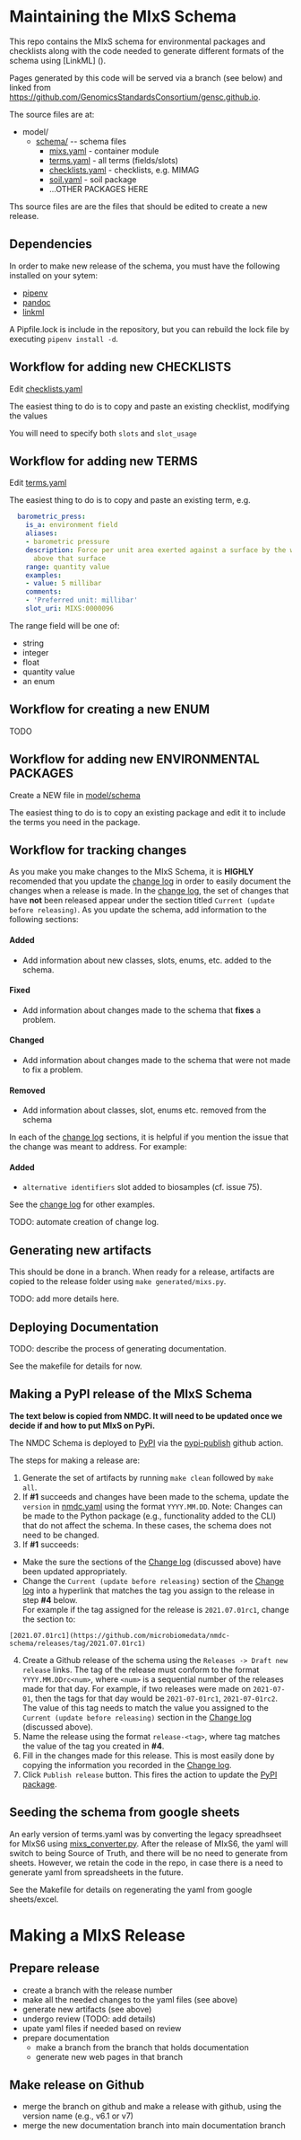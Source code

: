 # Maintaining the MIxS Schema

This repo contains the MIxS schema for environmental packages and checklists along with the code needed to generate different formats of the schema using [LinkML] (). 

Pages generated by this code will be served via a branch (see below) and linked from https://github.com/GenomicsStandardsConsortium/gensc.github.io.

The source files are at:

 * model/
    * [schema/](model/schema/) -- schema files
       * [mixs.yaml](model/schema/mixs.yaml) - container module
       * [terms.yaml](model/schema/terms.yaml) - all terms (fields/slots)
       * [checklists.yaml](model/schema/checklists.yaml) - checklists, e.g. MIMAG
       * [soil.yaml](model/schema/soil.yaml) - soil package
       * ...OTHER PACKAGES HERE

Ths source files are are the files that should be edited to create a new release.

## Dependencies
In order to make new release of the schema, you must have the following installed on your sytem:
- [pipenv](https://pypi.org/project/pipenv/)
- [pandoc](https://pandoc.org/installing.html)
- [linkml](https://github.com/linkml/linkml)

A Pipfile.lock is include in the repository, but you can rebuild the lock file by executing `pipenv install -d`.

## Workflow for adding new CHECKLISTS

Edit [checklists.yaml](model/schema/checklists.yaml)

The easiest thing to do is to copy and paste an existing checklist, modifying the values

You will need to specify both `slots` and `slot_usage`

## Workflow for adding new TERMS

Edit [terms.yaml](model/schema/terms.yaml)

The easiest thing to do is to copy and paste an existing term, e.g.

```yaml
  barometric_press:
    is_a: environment field
    aliases:
    - barometric pressure
    description: Force per unit area exerted against a surface by the weight of air
      above that surface
    range: quantity value
    examples:
    - value: 5 millibar
    comments:
    - 'Preferred unit: millibar'
    slot_uri: MIXS:0000096
```

The range field will be one of:

 - string
 - integer
 - float
 - quantity value
 - an enum

## Workflow for creating a new ENUM

TODO

## Workflow for adding new ENVIRONMENTAL PACKAGES

Create a NEW file in [model/schema](model/schema/)

The easiest thing to do is to copy an existing package and edit it to include the terms you need in the package. 


## Workflow for tracking changes

As you make you make changes to the MIxS Schema, it is **HIGHLY** recomended that you update the [change log](changelogs/) in order to easily document the changes when a release is made. In the [change log](changelogs/), the set of changes that have **not** been released appear under the section titled `Current (update before releasing)`. As you update the schema, add information to the following sections:
#### Added
  - Add information about new classes, slots, enums, etc. added to the schema.
#### Fixed
  - Add information about changes made to the schema that **fixes** a problem.
#### Changed 
  - Add information about changes made to the schema that were not made to fix a problem.
#### Removed
  - Add information about classes, slot, enums etc. removed from the schema

In each of the [change log](changelogs/) sections, it is helpful if you mention the issue that the change was meant to address. For example:  
#### Added
  - `alternative identifiers` slot added to biosamples (cf. issue 75).

See the [change log](changelogs/) for other examples.

TODO: automate creation of change log.

## Generating new artifacts
This should be done in a branch. When ready for a release, artifacts are copied to the release folder using `make generated/mixs.py`.

TODO: add more details here.


## Deploying Documentation

TODO: describe the process of generating documentation.

See the makefile for details for now.


## Making a PyPI release of the MIxS Schema

**The text below is copied from NMDC. It will need to be updated once we decide if and how to put MIxS on PyPi.**

The NMDC Schema is deployed to [PyPI](https://pypi.org/project/nmdc-schema/) via the [pypi-publish](https://github.com/microbiomedata/nmdc-schema/blob/main/.github/workflows/pypi-publish.yml) github action.

The steps for making a release are:
1. Generate the set of artifacts by running `make clean` followed by `make all`.
2. If **#1** succeeds and changes have been made to the schema, update the `version` in [nmdc.yaml](https://github.com/microbiomedata/nmdc-schema/blob/main/src/schema/nmdc.yaml) using the format `YYYY.MM.DD`. Note: Changes can be made to the Python package (e.g., functionality added to the CLI) that do not affect the schema. In these cases, the schema does not need to be changed.
3. If **#1** succeeds:
  * Make the sure the sections of the [Change log](https://github.com/microbiomedata/nmdc-schema/blob/main/CHANGELOG.md) (discussed above) have been updated appropriately.
  * Change the `Current (update before releasing)` section of the [Change log](https://github.com/microbiomedata/nmdc-schema/blob/main/CHANGELOG.md) into a hyperlink that matches the tag you assign to the release in step **#4** below.  
  For example if the tag assigned for the release is `2021.07.01rc1`, change the section to:  
  ```
  [2021.07.01rc1](https://github.com/microbiomedata/nmdc-schema/releases/tag/2021.07.01rc1)
  ```
4. Create a Github release of the schema using the `Releases -> Draft new release` links. The tag of the release must conform to the format `YYYY.MM.DDrc<num>`, where `<num>` is a sequential number of the releases made for that day. For example, if two releases were made on `2021-07-01`, then the tags for that day would be `2021-07-01rc1`, `2021-07-01rc2`. The value of this tag needs to match the value you assigned to the `Current (update before releasing)` section in the [Change log](https://github.com/microbiomedata/nmdc-schema/blob/main/CHANGELOG.md) (discussed above).
5. Name the release using the format `release-<tag>`, where tag matches the value of the tag you created in **#4**.
6. Fill in the changes made for this release. This is most easily done by copying the information you recorded in the [Change log](https://github.com/microbiomedata/nmdc-schema/blob/main/CHANGELOG.md).
7. Click `Publish release` button. This fires the action to update the [PyPI package](https://pypi.org/project/nmdc-schema/).


## Seeding the schema from google sheets

An early version of terms.yaml was by converting the legacy spreadhseet for MIxS6 using [mixs_converter.py](https://github.com/GenomicsStandardsConsortium/mixs/blob/mixs6_release/gsctools/mixs_converter.py). After the release of MIxS6, the yaml will switch to being Source of Truth, and there will be no need to generate from sheets. However, we retain the code in the repo, in case there is a need to generate yaml from spreadsheets in the future.

See the Makefile for details on regenerating the yaml from google sheets/excel.

# Making a MIxS Release

## Prepare release

- create a branch with the release number
- make all the needed changes to the yaml files (see above)
- generate new artifacts (see above)
- undergo review (TODO: add details)
- upate yaml files if needed based on review
- prepare documentation
  - make a branch from the branch that holds documentation
  - generate new web pages in that branch

## Make release on Github
- merge the branch on github and make a release with github, using the version name (e.g., v6.1 or v7)
- merge the new documentation branch into main documentation branch




